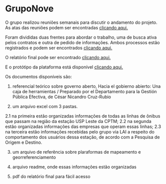 # GrupoNove

O grupo realizou reuniões semanais para discutir o andamento do projeto. As atas das reuniões podem ser encontradas [clicando aqui.](https://docs.google.com/document/d/1h2_5o5YRH1NJTsEWL2cLw3X5qlEm4Ee0QhjhvKL2ZEo/edit?usp=sharing)


Foram divididas duas frentes para abordar o trabalho, uma de busca ativa pelos contratos e outra de pedido de informações. Ambos processos estão registrados e podem ser encontrados [clicando aqui.](https://docs.google.com/document/d/1Q2FMQztAKwjcBdX58o8eX9XbiSWz6Kn03W6rV4O6PiE/edit?usp=sharing)


O relatório final pode ser encontrado [clicando aqui.](https://docs.google.com/document/d/1arGtTUtHEJUXqVmPQZIt-ufrxC6OYQFZ5e8ow-jfTGc/edit?usp=sharing)

E o protótipo da plataforma está disponível [clicando aqui.](https://docs.google.com/document/d/1xc8jsCxdAGF_yrxlvYcIomFRPEJfkSCK9I8TcnKX-E0/edit)


Os documentos disponíveis são:

1. referencial teórico sobre governo aberto, Hacia el gobierno abierto: Una caja de herramientas / Preparado por el 
Departamento para la Gestión Pública Efectiva, de  César Nicandro Cruz-Rubio

2. um arquivo excel com 3 pastas.

2.1 na primeira estão organizadas informações de todas as linhas de ônibus que passam na região da estação USP Leste da CPTM;
2.2 na segunda estão organizadas informações das empresas que operam essas linhas;
2.3 na terceira estão informações recebidas pelo grupo via LAI a respeito do comportamento dos usuários dessa estação, de acordo com a Pesquisa de Origem e Destino.

3. um arquivo de referência sobre plaraformas de mapeamento e georreferenciamento 

4. arquivo readme, onde essas informações estão organizadas

5. pdf do relatório final para fácil acesso
